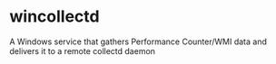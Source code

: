 wincollectd
===========

A Windows service that gathers Performance Counter/WMI data and delivers it to a remote collectd daemon